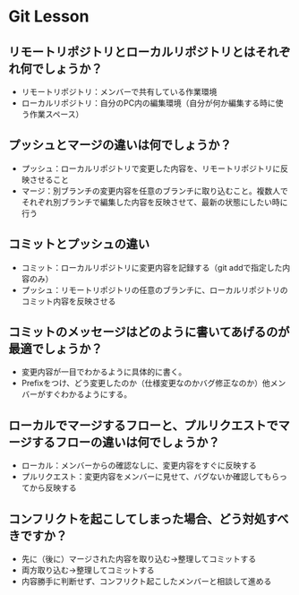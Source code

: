 # Git Lesson

## リモートリポジトリとローカルリポジトリとはそれぞれ何でしょうか？

- リモートリポジトリ：メンバーで共有している作業環境
- ローカルリポジトリ：自分のPC内の編集環境（自分が何か編集する時に使う作業スペース）

## プッシュとマージの違いは何でしょうか？

- プッシュ：ローカルリポジトリで変更した内容を、リモートリポジトリに反映させること
- マージ：別ブランチの変更内容を任意のブランチに取り込むこと。複数人でそれぞれ別ブランチで編集した内容を反映させて、最新の状態にしたい時に行う

## コミットとプッシュの違い

- コミット：ローカルリポジトリに変更内容を記録する（git addで指定した内容のみ）
- プッシュ：リモートリポジトリの任意のブランチに、ローカルリポジトリのコミット内容を反映させる

## コミットのメッセージはどのように書いてあげるのが最適でしょうか？

- 変更内容が一目でわかるように具体的に書く。
- Prefixをつけ、どう変更したのか（仕様変更なのかバグ修正なのか）他メンバーがすぐわかるようにする。

## ローカルでマージするフローと、プルリクエストでマージするフローの違いは何でしょうか？

- ローカル：メンバーからの確認なしに、変更内容をすぐに反映する
- プルリクエスト：変更内容をメンバーに見せて、バグないか確認してもらってから反映する

## コンフリクトを起こしてしまった場合、どう対処すべきですか？
- 先に（後に）マージされた内容を取り込む→整理してコミットする
- 両方取り込む→整理してコミットする
- 内容勝手に判断せず、コンフリクト起こしたメンバーと相談して進める